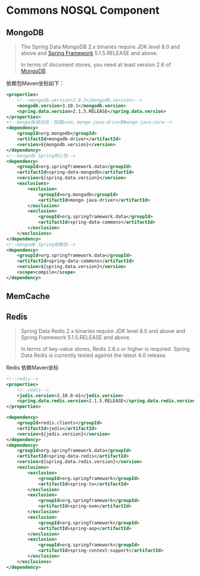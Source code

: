# Commons NOSQL Component
## MongoDB

> The Spring Data MongoDB 2.x binaries require JDK level 8.0 and above and [Spring Framework](https://spring.io/docs) 5.1.5.RELEASE and above.
>
> In terms of document stores, you need at least version 2.6 of [MongoDB](https://www.mongodb.org/).

依赖包Maven坐标如下：

```xml
<properties>
    <!--<mongodb.version>2.9.3</mongodb.version>-->
    <mongodb.version>3.10.1</mongodb.version>
    <spring.data.version>2.1.5.RELEASE</spring.data.version>
</properties>
<!--mongodb驱动包：包括bson，mongo-java-drive和mongo-java-core-->
<dependency>
    <groupId>org.mongodb</groupId>
    <artifactId>mongodb-driver</artifactId>
    <version>${mongodb.version}</version>
</dependency>
<!--mongodb Spring核心包-->
<dependency>
    <groupId>org.springframework.data</groupId>
    <artifactId>spring-data-mongodb</artifactId>
    <version>${spring.data.version}</version>
    <exclusions>
        <exclusion>
            <groupId>org.mongodb</groupId>
            <artifactId>mongo-java-driver</artifactId>
        </exclusion>
        <exclusion>
            <groupId>org.springframework.data</groupId>
            <artifactId>spring-data-commons</artifactId>
        </exclusion>
    </exclusions>
</dependency>
<!--mongodb Spring依赖包-->
<dependency>
    <groupId>org.springframework.data</groupId>
    <artifactId>spring-data-commons</artifactId>
    <version>${spring.data.version}</version>
    <scope>compile</scope>
</dependency>
```
## MemCache

## Redis

> Spring Data Redis 2.x binaries require JDK level 8.0 and above and Spring Framework 5.1.5.RELEASE and above.
> 
> In terms of key-value stores, Redis 2.6.x or higher is required. Spring Data Redis is currently tested against the latest 4.0 release.

Redis 依赖Maven坐标

```xml
<!--redis-->
<properties>
    <!--redis-->
    <jedis.version>2.10.0-m1</jedis.version>
    <spring.data.redis.version>2.1.5.RELEASE</spring.data.redis.version>
</properties>

<dependency>
    <groupId>redis.clients</groupId>
    <artifactId>jedis</artifactId>
    <version>${jedis.version}</version>
</dependency>
<dependency>
    <groupId>org.springframework.data</groupId>
    <artifactId>spring-data-redis</artifactId>
    <version>${spring.data.redis.version}</version>
    <exclusions>
        <exclusion>
            <groupId>org.springframework</groupId>
            <artifactId>spring-tx</artifactId>
        </exclusion>
        <exclusion>
            <groupId>org.springframework</groupId>
            <artifactId>spring-oxm</artifactId>
        </exclusion>
        <exclusion>
            <groupId>org.springframework</groupId>
            <artifactId>spring-aop</artifactId>
        </exclusion>
        <exclusion>
            <groupId>org.springframework</groupId>
            <artifactId>spring-context-support</artifactId>
        </exclusion>
    </exclusions>
</dependency>
```